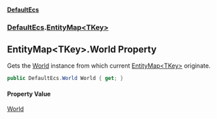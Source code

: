 #### [DefaultEcs](DefaultEcs.md 'DefaultEcs')
### [DefaultEcs](DefaultEcs.md#DefaultEcs 'DefaultEcs').[EntityMap&lt;TKey&gt;](EntityMap_TKey_.md 'DefaultEcs.EntityMap&lt;TKey&gt;')
## EntityMap&lt;TKey&gt;.World Property
Gets the [World](World.md 'DefaultEcs.World') instance from which current [EntityMap&lt;TKey&gt;](EntityMap_TKey_.md 'DefaultEcs.EntityMap&lt;TKey&gt;') originate.  
```csharp
public DefaultEcs.World World { get; }
```
#### Property Value
[World](World.md 'DefaultEcs.World')
